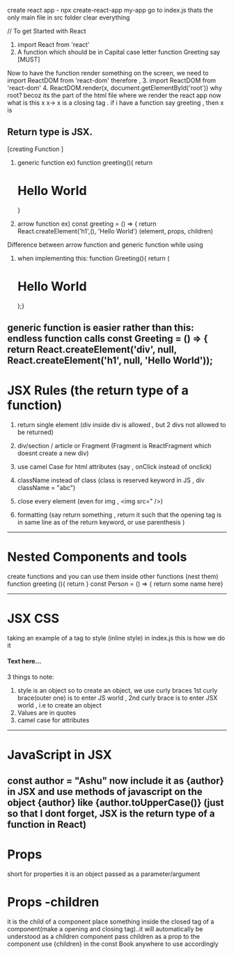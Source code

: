 create react app - npx create-react-app my-app
go to index.js  thats the only main file  in src folder
clear everything

// To get Started with React
1. import React from 'react'
2. A function which should be in Capital case letter function Greeting say [MUST]

Now to have the function render something on the screen, we need to import ReactDOM from 'react-dom'
therefore , 
3. import ReactDOM from 'react-dom'
4. ReactDOM.render(x, document.getElementById('root'))
why root?
becoz its the part of the html file where we render the react app 
now what is this x 
x-> x is a closing tag . if i have a function say greeting , then x is  <Greeting/>

Return type is JSX.
---------------------------------------------------------------------------
[creating Function ]


1. generic function
ex) function greeting(){
    return <h1>Hello World</h1>
}

2. arrow function
ex) const greeting = () => {
    return React.createElement('h1',(), 'Hello World') 
    (element, props, children)

Difference between arrow function and generic function while using 
1. when implementing this:
function Greeting(){
    return (
        <div>
            <h1>Hello World</h1>
        </div>
    );}

  generic function is easier rather than this:
endless  function  calls 
  const Greeting = () => {
      return React.createElement('div', null, React.createElement('h1', null, 'Hello World'));  
---------------------------------------------------------------------------      
# JSX Rules (the return type of a function)
1. return  single element (div inside div is allowed , but 2 divs not allowed to be returned)

2. div/section / article or Fragment (Fragment is ReactFragment which doesnt create a new div)

3. use camel Case for html attributes (say , onClick instead of onclick)

4. className instead of class (class is reserved keyword in JS , div className = "abc")

5. close every element (even for img , <img src=" />)

6. formatting (say return  something , return it such that the opening tag is in same line as of the return keyword, or use parenthesis )

---------------------------------------------------------------------------
# Nested Components and tools

create functions and you can use them inside other functions (nest them)
function greeting (){
    return <Person/>
}
const Person = () => {
    return some name here}

---------------------------------------------------------------------------
# JSX CSS  
taking an example of a tag to style (inline style) in index.js
this is how we do it
<h4 style={{color: '#617d98', fontSize:"0.75rem", marginTop:"0.25rem"}}>
Text here...
</h4>
3 things to note:

1. style is an object so to create an object, we use curly braces
1st curly brace(outer one) is to enter JS world ,  2nd curly brace is to enter JSX world , i.e to create an object
2. Values are in quotes
3. camel case for attributes

---------------------------------------------------------------------------
# JavaScript in JSX

const author = "Ashu"
now include it as {author} in JSX and use methods of javascript on the object {author}  like {author.toUpperCase()}
(just so that I dont forget, JSX is the return type of a function in React)
---------------------------------------------------------------------------
# Props 
short for properties
it is an object passed as a parameter/argument
 
# Props -children
it is the child of a component
place something inside the closed tag of a component(make a opening and closing tag)..it will automatically be understood as a children component
pass children as a prop to the component
use  {children} in the const Book  anywhere to use accordingly
